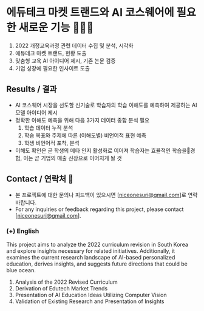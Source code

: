 # 에듀테크 마켓 트랜드와 AI 코스웨어에 필요한 새로운 기능 👩🏻‍🎓
1. 2022 개정교육과정 관련 데이터 수집 및 분석, 시각화
2. 에듀테크 마켓 트랜드, 현황 도출
3. 맞춤형 교육 AI 아이디어 제시, 기존 논문 검증
4. 기업 성장에 필요한 인사이트 도출

## Results / 결과
* AI 코스웨어 시장을 선도할 신기술로 학습자의 학습 이해도를 예측하여 제공하는 AI모델 아이디어 제시
* 정확한 이해도 예측을 위해 다음 3가지 데이터 종합 분석 필요
    1. 학습 데이터 누적 분석
    2. 학습 목표와 주제에 따른 (이해도별) 비언어적 표현 예측
    3. 학생 비언어적 포착, 분석
* 이해도 확인은 곧 학생의 메타 인지 활성화로 이어져 학습자는 효율적인 학습을경험, 이는 곧 기업의 매출 신장으로 이어지게 될 것

## Contact / 연락처 💼
- 본 프로젝트에 대한 문의나 피드백이 있으시면 [niceonesuri@gmail.com]로 연락 바랍니다.
- For any inquiries or feedback regarding this project, please contact [niceonesuri@gmail.com].

### (+) English
This project aims to analyze the 2022 curriculum revision in South Korea and explore insights necessary for related initiatives. Additionally, it examines the current research landscape of AI-based personalized education, derives insights, and suggests future directions that could be blue ocean.
1. Analysis of the 2022 Revised Curriculum
2. Derivation of Edutech Market Trends
3. Presentation of AI Education Ideas Utilizing Computer Vision
4. Validation of Existing Research and Presentation of Insights
